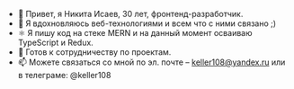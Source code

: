 - 👋 Привет, я Никита Исаев, 30 лет, фронтенд-разработчик.
- 👀 Я вдохновляюсь веб-технологиями и всем что с ними связано ;)
- ⚛ Я пишу код на стеке MERN и на данный момент осваиваю TypeScript и Redux.
- 🤝 Готов к сотрудничеству по проектам.
- 📫 Можете связаться со мной по эл. почте – keller108@yandex.ru или в телеграме: @keller108

